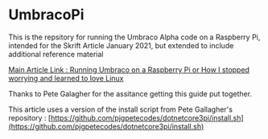 # UmbracoPi

This is the repsitory for running the Umbraco Alpha code on a Raspberry Pi, intended for the Skrift Article January 2021, but extended to include additional reference material

[Main Article Link : Running Umbraco on a Raspberry Pi or How I stopped worrying and learned to love Linux](https://skrift.io/issues/running-umbraco-on-a-raspberry-pi-or-how-i-stopped-worrying-and-learned-to-love-linux/)

Thanks to Pete Galagher for the assitance getting this guide put together. 

This article uses a version of the install script from Pete Gallagher's repository : [https://github.com/pjgpetecodes/dotnetcore3pi/install.sh](https://github.com/pjgpetecodes/dotnetcore3pi/install.sh)
